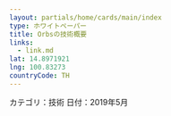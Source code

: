 ```yaml
---
layout: partials/home/cards/main/index
type: ホワイトペーパー
title: Orbsの技術概要
links:
  - link.md
lat: 14.8971921
lng: 100.83273
countryCode: TH
---
```


カテゴリ：技術
日付：2019年5月
